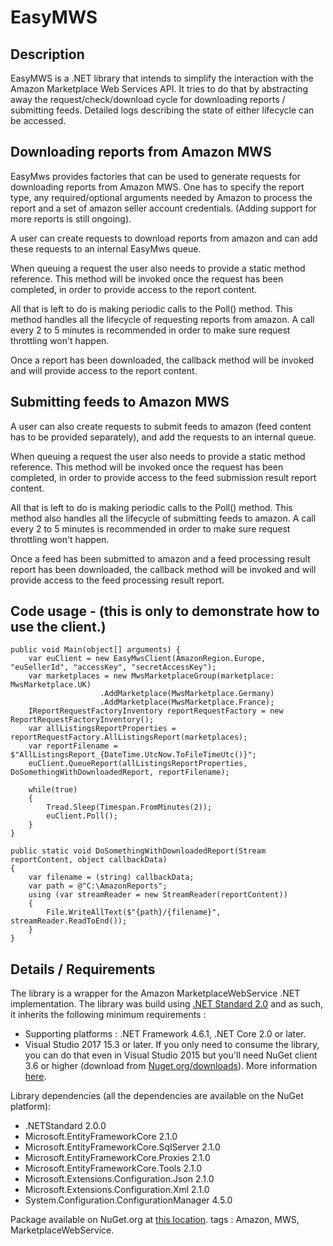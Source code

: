 # EasyMWS

## Description

EasyMWS is a .NET library that intends to simplify the interaction with the Amazon Marketplace Web Services API.
It tries to do that by abstracting away the request/check/download cycle for downloading reports / submitting feeds.
Detailed logs describing the state of either lifecycle can be accessed.


## Downloading reports from Amazon MWS

EasyMws provides factories that can be used to generate requests for downloading reports from Amazon MWS. One has to specify the report type, any required/optional arguments needed by Amazon to process the report and a set of amazon seller account credentials.
(Adding support for more reports is still ongoing).

A user can create requests to download reports from amazon and can add these requests to an internal EasyMws queue.

When queuing a request the user also needs to provide a static method reference. This method will be invoked once the request has been completed, in order to provide access to the report content.

All that is left to do is making periodic calls to the Poll() method. This method handles all the lifecycle of requesting reports from amazon. A call every 2 to 5 minutes is recommended in order to make sure request throttling won't happen.

Once a report has been downloaded, the callback method will be invoked and will provide access to the report content.


## Submitting feeds to Amazon MWS

A user can also create requests to submit feeds to amazon (feed content has to be provided separately), and add the requests to an internal queue.

When queuing a request the user also needs to provide a static method reference. This method will be invoked once the request has been completed, in order to provide access to the feed submission result report content.

All that is left to do is making periodic calls to the Poll() method. This method also handles all the lifecycle of submitting feeds to amazon. A call every 2 to 5 minutes is recommended in order to make sure request throttling won't happen.

Once a feed has been submitted to amazon and a feed processing result report has been downloaded, the callback method will be invoked and will provide access to the feed processing result report.

## Code usage - (this is only to demonstrate how to use the client.)

```
public void Main(object[] arguments) {
	var euClient = new EasyMwsClient(AmazonRegion.Europe, "euSellerId", "accessKey", "secretAccessKey");
	var marketplaces = new MwsMarketplaceGroup(marketplace: MwsMarketplace.UK)
					.AddMarketplace(MwsMarketplace.Germany)
					.AddMarketplace(MwsMarketplace.France);
	IReportRequestFactoryInventory reportRequestFactory = new ReportRequestFactoryInventory();
	var allListingsReportProperties = reportRequestFactory.AllListingsReport(marketplaces);
	var reportFilename = $"AllListingsReport_{DateTime.UtcNow.ToFileTimeUtc()}";
	euClient.QueueReport(allListingsReportProperties, DoSomethingWithDownloadedReport, reportFilename);

	while(true)
	{
		Tread.Sleep(Timespan.FromMinutes(2));
		euClient.Poll();
	}
}

public static void DoSomethingWithDownloadedReport(Stream reportContent, object callbackData)
{
	var filename = (string) callbackData;
	var path = @"C:\AmazonReports";
	using (var streamReader = new StreamReader(reportContent))
	{
		File.WriteAllText($"{path}/{filename}", streamReader.ReadToEnd());
	}
}
```

## Details / Requirements

The library is a wrapper for the Amazon MarketplaceWebService .NET implementation.
The library was build using [.NET Standard 2.0](https://blogs.msdn.microsoft.com/dotnet/2017/08/14/announcing-net-standard-2-0/) and as such, it inherits the following minimum requirements :
- Supporting platforms : .NET Framework 4.6.1, .NET Core 2.0 or later.
- Visual Studio 2017 15.3 or later. If you only need to consume the library, you can do that even in Visual Studio 2015 but you'll need NuGet client 3.6 or higher (download from [Nuget.org/downloads](https://www.nuget.org/downloads)). More information [here](https://github.com/dotnet/announcements/issues/24).

Library dependencies  (all the dependencies are available on the NuGet platform):
- .NETStandard 2.0.0
- Microsoft.EntityFrameworkCore 2.1.0
- Microsoft.EntityFrameworkCore.SqlServer 2.1.0
- Microsoft.EntityFrameworkCore.Proxies 2.1.0
- Microsoft.EntityFrameworkCore.Tools 2.1.0
- Microsoft.Extensions.Configuration.Json 2.1.0
- Microsoft.Extensions.Configuration.Xml 2.1.0
- System.Configuration.ConfigurationManager 4.5.0


Package available on NuGet.org at [this location](https://www.nuget.org/packages/MountainWarehouse.EasyMWS/). tags : Amazon, MWS, MarketplaceWebService.
